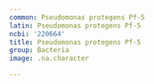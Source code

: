 ```yaml
---
common: Pseudomonas protegens Pf-5
latin: Pseudomonas protegens Pf-5
ncbi: '220664'
title: Pseudomonas protegens Pf-5
group: Bacteria
image: .na.character

---
```

